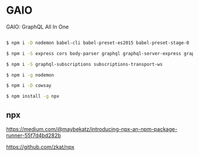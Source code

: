 # GAIO

GAIO: GraphQL All In One


```sh

$ npm i -D nodemon babel-cli babel-preset-es2015 babel-preset-stage-0

$ npm i -S express cors body-parser graphql graphql-server-express graphql-tools

$ npm i -S graphql-subscriptions subscriptions-transport-ws

$ npm i -g nodemon

$ npm i -D cowsay

$ npm install -g npx

```

## npx

https://medium.com/@maybekatz/introducing-npx-an-npm-package-runner-55f7d4bd282b

https://github.com/zkat/npx





